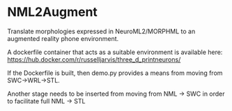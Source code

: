 # NML2Augment
Translate morphologies expressed in NeuroML2/MORPHML to an augmented reality phone environment.

A dockerfile container that acts as a suitable environment is available here: https://hub.docker.com/r/russelljarvis/three_d_printneurons/

If the Dockerfile is built, then demo.py provides a means from moving from SWC->WRL->STL.

Another stage needs to be inserted from moving from NML -> SWC in order to facilitate full NML -> STL


